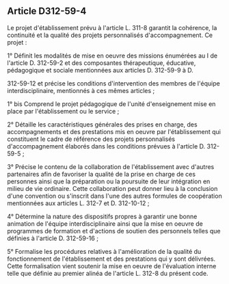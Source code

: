 ## Article D312-59-4

Le projet d'établissement prévu à l'article L. 311-8 garantit la cohérence, la continuité et la qualité des projets
personnalisés d'accompagnement. Ce projet :

1° Définit les modalités de mise en oeuvre des missions énumérées au I de l'article D. 312-59-2 et des
composantes thérapeutique, éducative, pédagogique et sociale mentionnées aux articles D. 312-59-9 à D.


312-59-12 et précise les conditions d'intervention des membres de l'équipe interdisciplinaire, mentionnés à
ces mêmes articles ;

1° bis Comprend le projet pédagogique de l'unité d'enseignement mise en place par l'établissement ou le
service ;

2° Détaille les caractéristiques générales des prises en charge, des accompagnements et des prestations
mis en oeuvre par l'établissement qui constituent le cadre de référence des projets personnalisés
d'accompagnement élaborés dans les conditions prévues à l'article D. 312-59-5 ;

3° Précise le contenu de la collaboration de l'établissement avec d'autres partenaires afin de favoriser la
qualité de la prise en charge de ces personnes ainsi que la préparation ou la poursuite de leur intégration en
milieu de vie ordinaire. Cette collaboration peut donner lieu à la conclusion d'une convention ou s'inscrit
dans l'une des autres formules de coopération mentionnées aux articles L. 312-7 et D. 312-10-12 ;

4° Détermine la nature des dispositifs propres à garantir une bonne animation de l'équipe interdisciplinaire
ainsi que la mise en oeuvre de programmes de formation et d'actions de soutien des personnels telles que
définies à l'article D. 312-59-16 ;

5° Formalise les procédures relatives à l'amélioration de la qualité du fonctionnement de l'établissement
et des prestations qui y sont délivrées. Cette formalisation vient soutenir la mise en oeuvre de l'évaluation
interne telle que définie au premier alinéa de l'article L. 312-8 du présent code.

